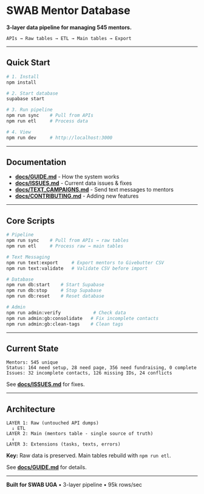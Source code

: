 # SWAB Mentor Database

**3-layer data pipeline for managing 545 mentors.**

```
APIs → Raw tables → ETL → Main tables → Export
```

---

## Quick Start

```bash
# 1. Install
npm install

# 2. Start database
supabase start

# 3. Run pipeline
npm run sync    # Pull from APIs
npm run etl     # Process data

# 4. View
npm run dev     # http://localhost:3000
```

---

## Documentation

- **[docs/GUIDE.md](docs/GUIDE.md)** - How the system works
- **[docs/ISSUES.md](docs/ISSUES.md)** - Current data issues & fixes
- **[docs/TEXT_CAMPAIGNS.md](docs/TEXT_CAMPAIGNS.md)** - Send text messages to mentors
- **[docs/CONTRIBUTING.md](docs/CONTRIBUTING.md)** - Adding new features

---

## Core Scripts

```bash
# Pipeline
npm run sync    # Pull from APIs → raw tables
npm run etl     # Process raw → main tables

# Text Messaging
npm run text:export     # Export mentors to Givebutter CSV
npm run text:validate   # Validate CSV before import

# Database
npm run db:start    # Start Supabase
npm run db:stop     # Stop Supabase
npm run db:reset    # Reset database

# Admin
npm run admin:verify            # Check data
npm run admin:gb:consolidate   # Fix incomplete contacts
npm run admin:gb:clean-tags    # Clean tags
```

---

## Current State

```
Mentors: 545 unique
Status: 164 need setup, 28 need page, 356 need fundraising, 0 complete
Issues: 32 incomplete contacts, 126 missing IDs, 24 conflicts
```

See **[docs/ISSUES.md](docs/ISSUES.md)** for fixes.

---

## Architecture

```
LAYER 1: Raw (untouched API dumps)
  ↓ ETL
LAYER 2: Main (mentors table - single source of truth)
  ↓
LAYER 3: Extensions (tasks, texts, errors)
```

**Key:** Raw data is preserved. Main tables rebuild with `npm run etl`.

See **[docs/GUIDE.md](docs/GUIDE.md)** for details.

---

**Built for SWAB UGA** • 3-layer pipeline • 95k rows/sec
